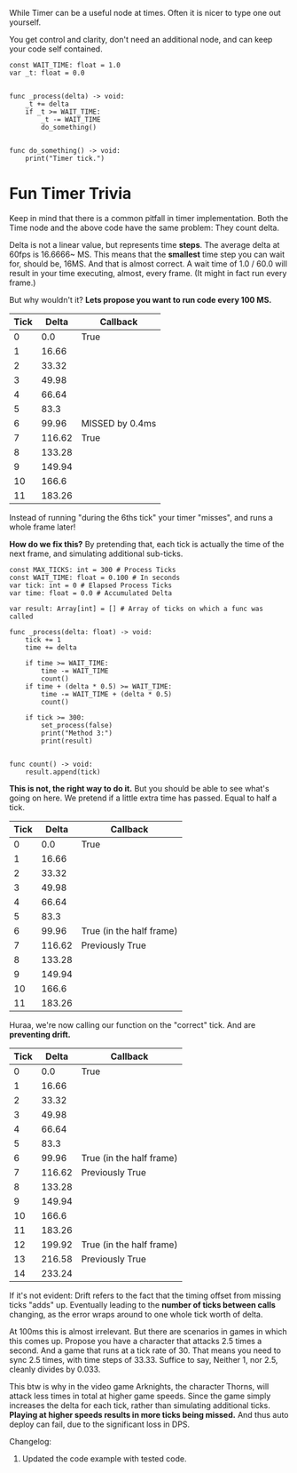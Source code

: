 While Timer can be a useful node at times. Often it is nicer to type one out yourself.

You get control and clarity, don't need an additional node, and can keep your code self contained.

```GDScript
const WAIT_TIME: float = 1.0
var _t: float = 0.0


func _process(delta) -> void:
	_t += delta
	if _t >= WAIT_TIME:
		_t -= WAIT_TIME
		do_something()


func do_something() -> void:
	print("Timer tick.")
```

# Fun Timer Trivia
Keep in mind that there is a common pitfall in timer implementation. Both the Time node and the above code have the same problem: They count delta.

Delta is not a linear value, but represents time **steps**. The average delta at 60fps is 16.6666~ MS. This means that the **smallest** time step you can wait for, should be, 16MS. And that is almost correct. A wait time of 1.0 / 60.0 will result in your time executing, almost, every frame. (It might in fact run every frame.)

But why wouldn't it? **Lets propose you want to run code every 100 MS.**

| Tick | Delta  | Callback        |
| ---- | ------ | --------------- |
| 0    | 0.0    | True            |
| 1    | 16.66  |                 |
| 2    | 33.32  |                 |
| 3    | 49.98  |                 |
| 4    | 66.64  |                 |
| 5    | 83.3   |                 |
| 6    | 99.96  | MISSED by 0.4ms |
| 7    | 116.62 | True            |
| 8    | 133.28 |                 |
| 9    | 149.94 |                 |
| 10   | 166.6  |                 |
| 11   | 183.26 |                 |

Instead of running "during the 6ths tick" your timer "misses", and runs a whole frame later!

**How do we fix this?**
By pretending that, each tick is actually the time of the next frame, and simulating additional sub-ticks.

```GDScript
const MAX_TICKS: int = 300 # Process Ticks
const WAIT_TIME: float = 0.100 # In seconds
var tick: int = 0 # Elapsed Process Ticks
var time: float = 0.0 # Accumulated Delta

var result: Array[int] = [] # Array of ticks on which a func was called

func _process(delta: float) -> void:
	tick += 1
	time += delta
	
	if time >= WAIT_TIME:
		time -= WAIT_TIME
		count()
	if time + (delta * 0.5) >= WAIT_TIME:
		time -= WAIT_TIME + (delta * 0.5)
		count()
	
	if tick >= 300:
		set_process(false)
		print("Method 3:")
		print(result)


func count() -> void:
	result.append(tick)
```

**This is not, the right way to do it.** But you should be able to see what's going on here. We pretend if a little extra time has passed. Equal to half a tick.

| Tick | Delta  | Callback                 |
| ---- | ------ | ------------------------ |
| 0    | 0.0    | True                     |
| 1    | 16.66  |                          |
| 2    | 33.32  |                          |
| 3    | 49.98  |                          |
| 4    | 66.64  |                          |
| 5    | 83.3   |                          |
| 6    | 99.96  | True (in the half frame) |
| 7    | 116.62 | Previously True          |
| 8    | 133.28 |                          |
| 9    | 149.94 |                          |
| 10   | 166.6  |                          |
| 11   | 183.26 |                          |

Huraa, we're now calling our function on the "correct" tick. And are **preventing drift.**

| Tick | Delta  | Callback                 |
| ---- | ------ | ------------------------ |
| 0    | 0.0    | True                     |
| 1    | 16.66  |                          |
| 2    | 33.32  |                          |
| 3    | 49.98  |                          |
| 4    | 66.64  |                          |
| 5    | 83.3   |                          |
| 6    | 99.96  | True (in the half frame) |
| 7    | 116.62 | Previously True          |
| 8    | 133.28 |                          |
| 9    | 149.94 |                          |
| 10   | 166.6  |                          |
| 11   | 183.26 |                          |
| 12   | 199.92 | True (in the half frame) |
| 13   | 216.58 | Previously True          |
| 14   | 233.24 |                          |

If it's not evident: Drift refers to the fact that the timing offset from missing ticks "adds" up. Eventually leading to the **number of ticks between calls** changing, as the error wraps around to one whole tick worth of delta.

At 100ms this is almost irrelevant. But there are scenarios in games in which this comes up. Propose you have a character that attacks 2.5 times a second. And a game that runs at a tick rate of 30. That means you need to sync 2.5 times, with time steps of 33.33. Suffice to say, Neither 1, nor 2.5, cleanly divides by 0.033.

This btw is why in the video game Arknights, the character Thorns, will attack less times in total at higher game speeds. Since the game simply increases the delta for each tick, rather than simulating additional ticks. **Playing at higher speeds results in more ticks being missed.** And thus auto deploy can fail, due to the significant loss in DPS.

Changelog:
1. Updated the code example with tested code.